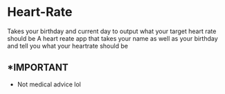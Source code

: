 # Heart-Rate
Takes your birthday and current day to output what your target heart rate should be 
A heart reate app that takes your name as well as your birthday and tell you what your heartrate should be

*IMPORTANT
-------------
- Not medical advice lol
